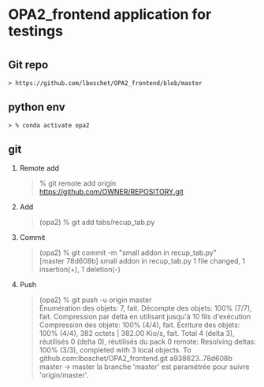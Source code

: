 
#
# OPA2_frontend application for testings
#

## Git repo

    > https://github.com/lboschet/OPA2_frontend/blob/master

## python env 

    > % conda activate opa2

## git 

1) Remote add

    > % git remote add origin https://github.com/OWNER/REPOSITORY.git

2) Add

    > (opa2) % git add tabs/recup_tab.py                   

3) Commit 

    > (opa2) %  git commit -m "small addon in recup_tab.py"  
    [master 78d608b] small addon in recup_tab.py
    1 file changed, 1 insertion(+), 1 deletion(-)

4) Push

    > (opa2) % git push -u origin master                    
    Énumération des objets: 7, fait.
    Décompte des objets: 100% (7/7), fait.
    Compression par delta en utilisant jusqu'à 10 fils d'exécution
    Compression des objets: 100% (4/4), fait.
    Écriture des objets: 100% (4/4), 382 octets | 382.00 Kio/s, fait.
    Total 4 (delta 3), réutilisés 0 (delta 0), réutilisés du pack 0
    remote: Resolving deltas: 100% (3/3), completed with 3 local objects.
    To github.com:lboschet/OPA2_frontend.git
    a938623..78d608b  master -> master
    la branche 'master' est paramétrée pour suivre 'origin/master'.